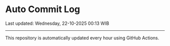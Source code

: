 # Auto Commit Log

Last updated: Wednesday, 22-10-2025 00:13 WIB

---

This repository is automatically updated every hour using GitHub Actions.
